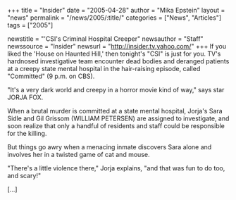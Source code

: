 +++
title = "Insider"
date = "2005-04-28"
author = "Mika Epstein"
layout = "news"
permalink = "/news/2005/:title/"
categories = ["News", "Articles"]
tags = ["2005"]

newstitle = "'CSI's Criminal Hospital Creeper"
newsauthor = "Staff"
newssource = "Insider"
newsurl = "http://insider.tv.yahoo.com/"
+++
If you liked the 'House on Haunted Hill,' then tonight's "CSI" is just for you. TV's hardnosed investigative team encounter dead bodies and deranged patients at a creepy state mental hospital in the hair-raising episode, called "Committed" (9 p.m. on CBS).

"It's a very dark world and creepy in a horror movie kind of way," says star JORJA FOX.

When a brutal murder is committed at a state mental hospital, Jorja's Sara Sidle and Gil Grissom (WILLIAM PETERSEN) are assigned to investigate, and soon realize that only a handful of residents and staff could be responsible for the killing.

But things go awry when a menacing inmate discovers Sara alone and involves her in a twisted game of cat and mouse.

"There's a little violence there," Jorja explains, "and that was fun to do too, and scary!"

[...]

